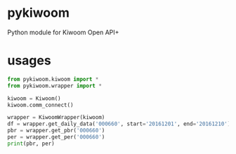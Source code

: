 # pykiwoom
Python module for Kiwoom Open API+

# usages

```python
from pykiwoom.kiwoom import *
from pykiwoom.wrapper import *

kiwoom = Kiwoom()
kiwoom.comm_connect()

wrapper = KiwoomWrapper(kiwoom)
df = wrapper.get_daily_data('000660', start='20161201', end='20161210')
pbr = wrapper.get_pbr('000660')
per = wrapper.get_per('000660')
print(pbr, per)
```
